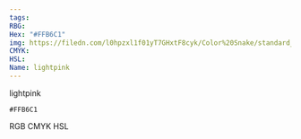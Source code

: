 ```yaml
---
tags:
RBG:
Hex: "#FFB6C1"
img: https://filedn.com/l0hpzxl1f01yT7GHxtF8cyk/Color%20Snake/standard_csv_to_svg/FFB6C1.svg
CMYK:
HSL:
Name: lightpink
---
```

lightpink
```palette
#FFB6C1
```
RGB
CMYK
HSL